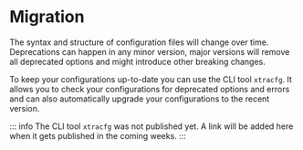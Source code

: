 # Migration

The syntax and structure of configuration files will change over time. Deprecations can happen in any minor version, major versions will remove all deprecated options and might introduce other breaking changes.

To keep your configurations up-to-date you can use the CLI tool `xtracfg`. It allows you to check your configurations for deprecated options and errors and can also automatically upgrade your configurations to the recent version.

::: info
The CLI tool `xtracfg` was not published yet. A link will be added here when it gets published in the coming weeks. 
:::